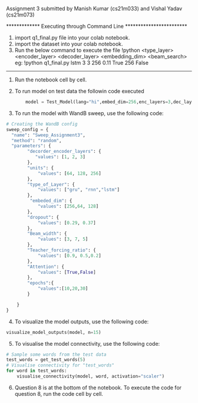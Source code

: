 Assignment 3 submitted by Manish Kumar (cs21m033) and Vishal Yadav (cs21m073)


************* Executing through Command Line ************************
1. import q1_final.py file into your colab notebook.
2. import the dataset into your colab notebook.
3. Run the below command to execute the file
	!python <filename> <type_layer> <encoder_layer> <decoder_layer> <units> <dropout> <attention> <embedding_dim> <beam_search>	
	eg: !python q1_final.py lstm 3 3 256 0.11 True 256 False

*************************************************************************





1. Run the notebook cell by cell.
2. To run model on test data the followin code executed
	```python
		model = Test_Model(lang="hi",embed_dim=256,enc_layers=3,dec_layers=3,type_layer="lstm",units=256,dropout=0.2,attention=True)     
	```

3. To run the model with WandB sweep, use the following code:
```python
# Creating the WandB config
sweep_config = {
  "name": "Sweep_Assignment3",
  "method": "random",
  "parameters": {
        "decorder_encoder_layers": {
           "values": [1, 2, 3]
        },
        "units": {
            "values": [64, 128, 256]
        },
        "type_of_Layer": {
            "values": ["gru", "rnn","lstm"]
        },
         "embeded_dim": {
            "values": [256,64, 128]
        },
        "dropout": {
            "values": [0.29, 0.37]
        },
        "Beam_width": {
            "values": [3, 7, 5]
        },
        "Teacher_forcing_ratio": {
            "values": [0.9, 0.5,0.2]
        },
        "Attention": {
            "values": [True,False]
        },
        "epochs":{
            "values":[10,20,30]
        }

    }
}
```
4. To visualize the model outputs, use the following code:
```python
visualize_model_outputs(model, n=15)
```
5. To visualise the model connectivity, use the following code:
```python
# Sample some words from the test data
test_words = get_test_words(5)
# Visualise connectivity for "test_words"
for word in test_words:
    visualise_connectivity(model, word, activation="scaler")
```
6. Question 8 is at the bottom of the notebook. To execute the code for question 8, run the code cell by cell.

